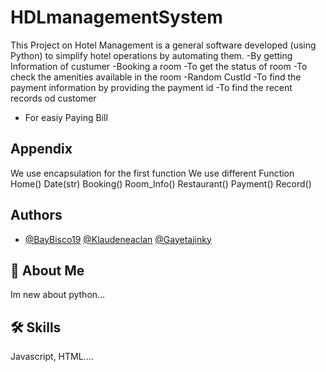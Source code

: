 # HDLmanagementSystem

This Project on Hotel Management is a general software developed (using Python) to simplify hotel operations by automating them.
-By getting Information of custumer
-Booking a room
-To get the status of room
-To check the amenities available in the room
-Random CustId
-To find the payment information by providing the payment id
-To find the recent records od customer
- For easiy Paying Bill 

## Appendix

We use encapsulation for the first function
We use different Function
Home()
Date(str)
Booking()
Room_Info()
Restaurant() 
Payment()
Record()

## Authors
- [@BayBisco19](https://github.com/BabyBisco19/HDLmanagementSystem.git)
[@Klaudeneaclan](https://github.com/Klaudeneaclan/HDLmanagementSystem.git)
[@Gayetajinky](https://github.com/Gayetajinky/HDLmanagementSystem.git)
## 🚀 About Me
 Im new about python...
## 🛠 Skills
Javascript, HTML....
